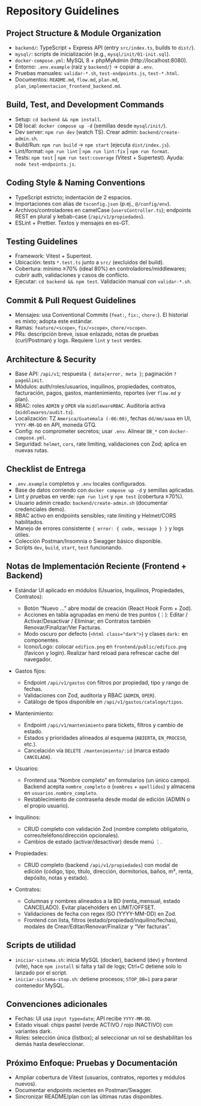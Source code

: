 # Repository Guidelines

## Project Structure & Module Organization
- `backend/`: TypeScript + Express API (entry `src/index.ts`, builds to `dist/`).
- `mysql/`: scripts de inicialización (e.g., `mysql/init/01-init.sql`).
- `docker-compose.yml`: MySQL 8 + phpMyAdmin (http://localhost:8080).
- Entorno: `.env.example` (raíz y `backend/`) → copiar a `.env`.
- Pruebas manuales: `validar-*.sh`, `test-endpoints.js`, `test-*.html`.
- Documentos: `README.md`, `flow.md`, `plan.md`, `plan_implementacion_frontend_backend.md`.

## Build, Test, and Development Commands
- Setup: `cd backend && npm install`.
- DB local: `docker compose up -d` (semillas desde `mysql/init/`).
- Dev server: `npm run dev` (watch TS). Crear admin: `backend/create-admin.sh`.
- Build/Run: `npm run build` → `npm start` (ejecuta `dist/index.js`).
- Lint/format: `npm run lint` | `npm run lint:fix` | `npm run format`.
- Tests: `npm test` | `npm run test:coverage` (Vitest + Supertest). Ayuda: `node test-endpoints.js`.

## Coding Style & Naming Conventions
- TypeScript estricto; indentación de 2 espacios.
- Importaciones con alias de `tsconfig.json` (p.ej., `@/config/env`).
- Archivos/controladores en camelCase (`usersController.ts`); endpoints REST en plural y kebab-case (`/api/v1/propiedades`).
- ESLint + Prettier. Textos y mensajes en es-GT.

## Testing Guidelines
- Framework: Vitest + Supertest.
- Ubicación: tests `*.test.ts` junto a `src/` (excluidos del build).
- Cobertura: mínimo ≥70% (ideal 80%) en controladores/middlewares; cubrir auth, validaciones y casos de conflicto.
- Ejecutar: `cd backend && npm test`. Validación manual con `validar-*.sh`.

## Commit & Pull Request Guidelines
- Mensajes: usa Conventional Commits (`feat:`, `fix:`, `chore:`). El historial es mixto; adopta este estándar.
- Ramas: `feature/<scope>`, `fix/<scope>`, `chore/<scope>`.
- PRs: descripción breve, issue enlazado, notas de pruebas (curl/Postman) y logs. Requiere `lint` y `test` verdes.

## Architecture & Security
- Base API: `/api/v1`; respuesta `{ data|error, meta }`; paginación `?page&limit`.
- Módulos: auth/roles/usuarios, inquilinos, propiedades, contratos, facturación, pagos, gastos, mantenimiento, reportes (ver `flow.md` y plan).
- RBAC: roles `ADMIN` y `OPER` vía `middlewareRBAC`. Auditoría activa (`middlewares/audit.ts`).
- Localización: TZ `America/Guatemala (-06:00)`, fechas `dd/mm/aaaa` en UI, `YYYY-MM-DD` en API, moneda GTQ.
- Config: no comprometer secretos; usar `.env`. Alinear `DB_*` con `docker-compose.yml`.
- Seguridad: `helmet`, `cors`, rate limiting, validaciones con Zod; aplica en nuevas rutas.

## Checklist de Entrega
- `.env.example` completos y `.env` locales configurados.
- Base de datos corriendo con `docker compose up -d` y semillas aplicadas.
- Lint y pruebas en verde: `npm run lint` y `npm test` (cobertura ≥70%).
- Usuario admin creado: `backend/create-admin.sh` (documentar credenciales demo).
- RBAC activo en endpoints sensibles; rate limiting y Helmet/CORS habilitados.
- Manejo de errores consistente `{ error: { code, message } }` y logs útiles.
- Colección Postman/Insomnia o Swagger básico disponible.
- Scripts `dev`, `build`, `start`, `test` funcionando.

## Notas de Implementación Reciente (Frontend + Backend)

- Estándar UI aplicado en módulos (Usuarios, Inquilinos, Propiedades, Contratos):
  - Botón “Nuevo …” abre modal de creación (React Hook Form + Zod).
  - Acciones en tabla agrupadas en menú de tres puntos (⋮): Editar / Activar/Desactivar / Eliminar; en Contratos también Renovar/Finalizar/Ver Facturas.
  - Modo oscuro por defecto (`<html class="dark">`) y clases `dark:` en componentes.
  - Icono/Logo: colocar `edifico.png` en `frontend/public/edifico.png` (favicon y login). Realizar hard reload para refrescar cache del navegador.

- Gastos fijos:
  - Endpoint `/api/v1/gastos` con filtros por propiedad, tipo y rango de fechas.
  - Validaciones con Zod, auditoría y RBAC (`ADMIN`, `OPER`).
  - Catálogo de tipos disponible en `/api/v1/gastos/catalogo/tipos`.

- Mantenimiento:
  - Endpoint `/api/v1/mantenimiento` para tickets, filtros y cambio de estado.
  - Estados y prioridades alineados al esquema (`ABIERTA`, `EN_PROCESO`, etc.).
  - Cancelación vía `DELETE /mantenimiento/:id` (marca estado `CANCELADA`).

- Usuarios:
  - Frontend usa “Nombre completo” en formularios (un único campo). Backend acepta `nombre_completo` o (`nombres` + `apellidos`) y almacena en `usuarios.nombre_completo`.
  - Restablecimiento de contraseña desde modal de edición (ADMIN o el propio usuario).

- Inquilinos:
  - CRUD completo con validación Zod (nombre completo obligatorio, correo/teléfono/dirección opcionales).
  - Cambios de estado (activar/desactivar) desde menú ⋮.

- Propiedades:
  - CRUD completo (backend `/api/v1/propiedades`) con modal de edición (código, tipo, título, dirección, dormitorios, baños, m², renta, depósito, notas y estado).

- Contratos:
  - Columnas y nombres alineados a la BD (renta_mensual, estado CANCELADO). Evitar placeholders en LIMIT/OFFSET.
  - Validaciones de fecha con regex ISO (YYYY-MM-DD) en Zod.
  - Frontend con lista, filtros (estado/propiedad/inquilino/fechas), modales de Crear/Editar/Renovar/Finalizar y “Ver facturas”.

## Scripts de utilidad

- `iniciar-sistema.sh`: inicia MySQL (docker), backend (dev) y frontend (vite), hace `npm install` si falta y tail de logs; Ctrl+C detiene solo lo lanzado por el script.
- `iniciar-sistema-stop.sh`: detiene procesos; `STOP_DB=1` para parar contenedor MySQL.

## Convenciones adicionales

- Fechas: UI usa `input type=date`; API recibe `YYYY-MM-DD`.
- Estado visual: chips pastel (verde ACTIVO / rojo INACTIVO) con variantes dark.
- Roles: selección única (listbox); al seleccionar un rol se deshabilitan los demás hasta deseleccionar.


## Próximo Enfoque: Pruebas y Documentación
- Ampliar cobertura de Vitest (usuarios, contratos, reportes y módulos nuevos).
- Documentar endpoints recientes en Postman/Swagger.
- Sincronizar README/plan con las últimas rutas disponibles.
